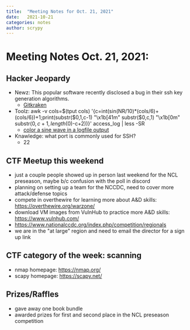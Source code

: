 ```yaml
---
title:  "Meeting Notes for Oct. 21, 2021"
date:   2021-10-21
categories: notes
author: scrypy
---
```


# Meeting Notes Oct. 21, 2021:

## Hacker Jeopardy

- Newz: This popular software recently disclosed a bug in their ssh key generation algorithms.
  - [Gitkraken](https://www.gitkraken.com/blog/weak-ssh-key-fix)
- Toolz: awk -v cols=$(tput cols) '{c=int(sin(NR/10)*(cols/6)+(cols/6))+1;print(substr($0,1,c-1)
"\x1b[41m" substr($0,c,1) "\x1b[0m" substr($0,c+1,length($0)-c+2))}' access_log | less -SR
  - [color a sine wave in a logfile output](https://twitter.com/climagic/status/1450835437753339905)
- Knawledge: what port is commonly used for SSH?
  - 22

## CTF Meetup this weekend

- just a couple people showed up in person last weekend for the NCL preseason, maybe b/c confusion with the poll in discord
- planning on setting up a team for the NCCDC, need to cover more attack/defense topics
- compete in overthewire for learning more about A&D skills: <https://overthewire.org/warzone/>
- download VM images from VulnHub to practice more A&D skills: <https://www.vulnhub.com/>
- <https://www.nationalccdc.org/index.php/competition/regionals>
- we are in the "at large" region and need to email the director for a sign up link

## CTF category of the week: scanning

- nmap homepage: <https://nmap.org/>
- scapy homepage: <https://scapy.net/>

## Prizes/Raffles

- gave away one book bundle
- awarded prizes for first and second place in the NCL preseason competition
